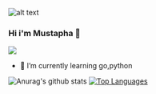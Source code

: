 ![alt text](https://media-exp1.licdn.com/dms/image/C5616AQGaVtbTa5PvmA/profile-displaybackgroundimage-shrink_350_1400/0/1574949620142?e=1613606400&v=beta&t=9fpAlZtdGCeUzunpU-aIA2ZHGM0jeXSV1BFBRlJ_qRA)
### Hi i'm Mustapha 👋
![](https://vistr.dev/badge?repo=MustaphaAlioglou.MustaphaAlioglou)
- 🌱 I’m currently learning go,python


![Anurag's github stats](https://github-readme-stats.vercel.app/api?username=MustaphaAlioglou&theme=Gradient&show_icons=true)
[![Top Languages](https://github-readme-stats.vercel.app/api/top-langs/?username=MustaphaAlioglou&layout=compact)](https://github.com/anuraghazra/github-readme-stats)

<!--

📷 [instagram][instagram] **|** 
👔 [linkedin][linkedin]

[banner]: https://raw.githubusercontent.com/MustaphaAlioglou/MustaphaAlioglou/master/Sun.jpg
[instagram]: https://www.instagram.com/mustapha_sz/
[linkedin]: https://www.linkedin.com/in/mustapha-alioglou/
